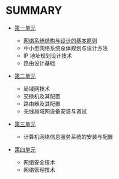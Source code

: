 # SUMMARY

* [第一单元](unit1/README.md)
    * [网络系统结构与设计的基本原则](unit1/chapter1.md)
    * 中小型网络系统总体规划与设计方法
    * IP 地址规划设计技术
    * 路由设计基础

* [第二单元](unit2/README.md)
    * 局域网技术
    * 交换机及其配置
    * 路由器及其配置
    * 无线局域网设备安装与调试

* [第三单元](unit3/README.md)
    * 计算机网络信息服务系统的安装与配置

* [第四单元](unit4/README.md)
    * 网络安全技术
    * 网络管理技术